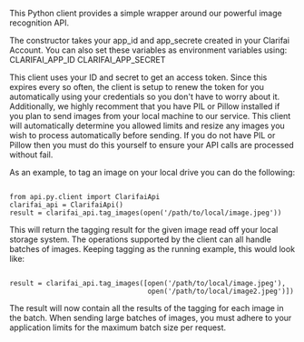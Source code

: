 
This Python client provides a simple wrapper around our powerful image recognition API.

The constructor takes your app_id and app_secrete created in your Clarifai Account. You can also
set these variables as environment variables using:
CLARIFAI_APP_ID
CLARIFAI_APP_SECRET

This client uses your ID and secret to get an access token. Since this expires every so often, the
client is setup to renew the token for you automatically using your credentials so you don't have
to worry about it. Additionally, we highly recomment that you have PIL or Pillow installed if you
plan to send images from your local machine to our service. This client will automatically
determine you allowed limits and resize any images you wish to process automatically before
sending. If you do not have PIL or Pillow then you must do this yourself to ensure your API calls
are processed without fail.

As an example, to tag an image on your local drive you can do the following:

<code>
from api.py.client import ClarifaiApi
clarifai_api = ClarifaiApi()
result = clarifai_api.tag_images(open('/path/to/local/image.jpeg'))
</code>

This will return the tagging result for the given image read off your local storage system. The
operations supported by the client can all handle batches of images. Keeping tagging as the
running example, this would look like:

<code>
result = clarifai_api.tag_images([open('/path/to/local/image.jpeg'),
                                  open('/path/to/local/image2.jpeg')])
</code>

The result will now contain all the results of the tagging for each image in the batch. When
sending large batches of images, you must adhere to your application limits for the maximum batch
size per request.
